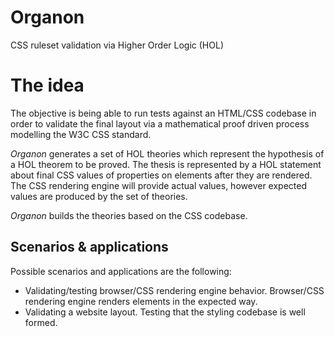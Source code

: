 # Organon
CSS ruleset validation via Higher Order Logic (HOL)

# The idea
The objective is being able to run tests against an HTML/CSS codebase in order to validate the final layout via a mathematical proof driven process modelling the W3C CSS standard.

_Organon_ generates a set of HOL theories which represent the hypothesis of a HOL theorem to be proved. The thesis is represented by a HOL statement about final CSS values of properties on elements after they are rendered. The CSS rendering engine will provide actual values, however expected values are produced by the set of theories.

_Organon_ builds the theories based on the CSS codebase.

## Scenarios & applications
Possible scenarios and applications are the following:

- Validating/testing browser/CSS rendering engine behavior. Browser/CSS rendering engine renders elements in the expected way. 
- Validating a website layout. Testing that the styling codebase is well formed.
